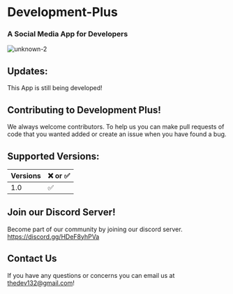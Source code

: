 # Development-Plus
### A Social Media App for Developers
![unknown-2](https://user-images.githubusercontent.com/54006217/163693912-ef332a86-9450-4304-b465-20dd1d36fc6d.png)

## Updates:

This App is still being developed! 


## Contributing to Development Plus!

We always welcome contributors. To help us you can make pull requests of code
that you wanted added or create an issue when you have found a bug. 

## Supported Versions:
| Versions | ❌ or ✅ |
|----------|--------|
| 1.0      | ✅      |


## Join our Discord Server!
Become part of our community by joining our discord server.
<https://discord.gg/HDeF8yhPVa>


## Contact Us

If you have any questions or concerns you can 
email us at <thedev132@gmail.com>!
